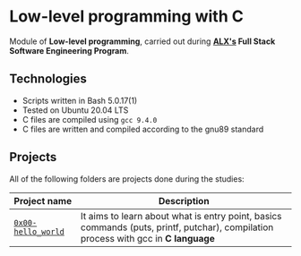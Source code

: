 # Low-level programming with C

Module of **Low-level programming**, carried out during **[ALX's](https://www.alxafrica.com/) Full Stack Software Engineering Program**.

## Technologies
* Scripts written in Bash 5.0.17(1)
* Tested on Ubuntu 20.04 LTS
* C files are compiled using `gcc 9.4.0`
* C files are written and compiled according to the gnu89 standard

## Projects
All of the following folders are projects done during the studies:

| Project name | Description |
| ------------ | ----------- |
| [`0x00-hello_world`](https://github.com/rmutegeki/al-low_level_programming/tree/master/0x00-hello_world) | It aims to learn about what is entry point, basics commands (puts, printf, putchar), compilation process with gcc in **C language** |
